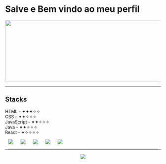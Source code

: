 # Salve e Bem vindo ao meu perfil

<img height = "200em" width = "1000em" align = "center" src = "https://github-readme-stats.vercel.app/api?username=MatheusHachiman&count_private=true&show_icons=true&icon_color=774ede&title_color=6200ff&text_color=4802f7&bg_color=000000&border_radius=15px&border_color=4802f7"/>

<hr class="rounded"/>


<div style = "inline-block" align = "left">
 
## Stacks

HTML - ✦✦✦✧✧ <br>
CSS - ✦✦✧✧✧ <br>
JavaScript - ✦✦✧✧✧ <br>
Java - ✦✦✧✧✧ <br>
React - ✦✧✧✧✧ <br>

<img src = "https://img.shields.io/badge/HTML5-E34F26?style=for-the-badge&logo=html5&logoColor=white" hspace = "10">
<img src = "https://img.shields.io/badge/CSS3-1572B6?style=for-the-badge&logo=css3&logoColor=white" hspace = "10">
<img src = "https://img.shields.io/badge/JavaScript-F7DF1E?style=for-the-badge&logo=javascript&logoColor=black" hspace = "10">
<img src = "https://img.shields.io/badge/Java-ED8B00?style=for-the-badge&logo=Java&logoColor=white" hspace = "10">
<img src = "https://img.shields.io/badge/React-20232A?style=for-the-badge&logo=react&logoColor=61DAFB" hspace = "10">
  
</div> 

<hr class="rounded"/>

<p align = "center">
 <a href = "https://open.spotify.com/user/mathswhiler?si=96786ed5855c48dc">
 <img src = "https://img.shields.io/badge/Spotify-1ED760?&style=for-the-badge&logo=spotify&logoColor=white">
 </a>
</p>

